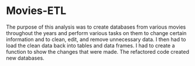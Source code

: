 # Movies-ETL

The purpose of this analysis was to create databases from various movies throughout the years and perform various tasks on them to change certain information and to clean, edit, and remove unnecessary data.  I then had to load the clean data back into tables and data frames.  I had to create a function to show the changes that were made.   The refactored code created new databases.     
